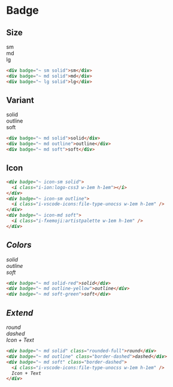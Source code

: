 # Badge

## Size

<div badge="~ sm solid">sm</div>
<div badge="~ md solid">md</div>
<div badge="~ lg solid">lg</div>

```html
<div badge="~ sm solid">sm</div>
<div badge="~ md solid">md</div>
<div badge="~ lg solid">lg</div>
```

## Variant

<div badge="~ md solid">solid</div>
<div badge="~ md outline">outline</div>
<div badge="~ md soft">soft</div>

```html
<div badge="~ md solid">solid</div>
<div badge="~ md outline">outline</div>
<div badge="~ md soft">soft</div>
```

## Icon

<div badge="~ icon-sm solid">
  <i class="i-ion:logo-css3 w-1em h-1em"></i>
</div>
<div badge="~ icon-sm outline">
  <i class="i-vscode-icons:file-type-unocss w-1em h-1em" />
</div>
<div badge="~ icon-md soft">
  <i class="i-fxemoji:artistpalette w-1em h-1em" />
</div>

```html
<div badge="~ icon-sm solid">
  <i class="i-ion:logo-css3 w-1em h-1em"></i>
</div>
<div badge="~ icon-sm outline">
  <i class="i-vscode-icons:file-type-unocss w-1em h-1em" />
</div>
<div badge="~ icon-md soft">
  <i class="i-fxemoji:artistpalette w-1em h-1em" />
</div>
```

## Colors

<div badge="~ md solid-red">solid</div>
<div badge="~ md outline-yellow">outline</div>
<div badge="~ md soft-green">soft</div>

```html
<div badge="~ md solid-red">solid</div>
<div badge="~ md outline-yellow">outline</div>
<div badge="~ md soft-green">soft</div>
```

## Extend

<div badge="~ md solid" class="rounded-full">round</div>
<div badge="~ md outline" class="border-dashed">dashed</div>
<div badge="~ md soft" class="border-dashed">
<i class="i-vscode-icons:file-type-unocss w-1em h-1em" />
Icon + Text
</div>

```html
<div badge="~ md solid" class="rounded-full">round</div>
<div badge="~ md outline" class="border-dashed">dashed</div>
<div badge="~ md soft" class="border-dashed">
  <i class="i-vscode-icons:file-type-unocss w-1em h-1em" />
  Icon + Text
</div>
```

